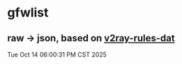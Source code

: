 # gfwlist
## raw -> json, based on [v2ray-rules-dat](https://github.com/Loyalsoldier/v2ray-rules-dat)
Tue Oct 14 06:00:31 PM CST 2025

